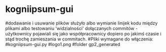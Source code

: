 # kogniipsum-gui

#dodawanie i usuwanie plików służyło albo wymianie linijek kodu między plikami albo testowaniu 'widzialności' dołączanych commitów - użytkownicy pojawiali się jako współpracownicy dopiero po jakimś czasie i stąd trochę zamieszania w commitach.
#Pliki wymagane do włączenia: 
#kogniipsum-gui.py
#logo1.png
#folder gp2_generated
